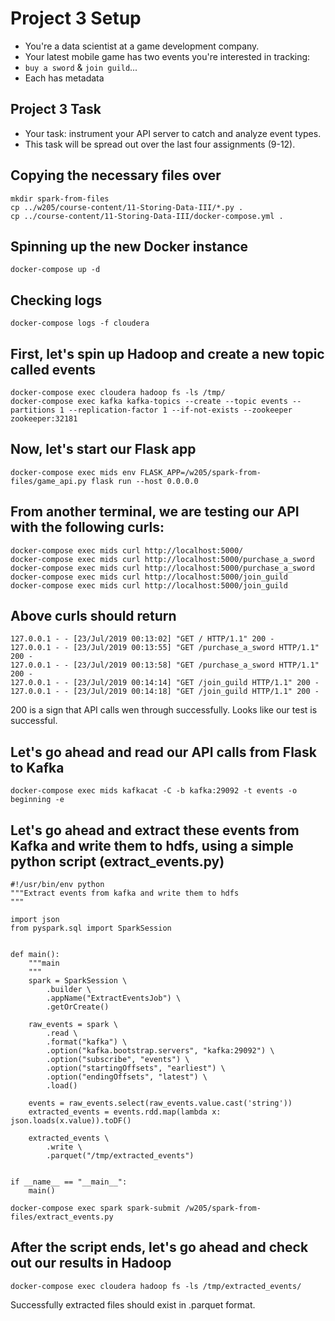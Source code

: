 # Project 3 Setup

- You're a data scientist at a game development company.  
- Your latest mobile game has two events you're interested in tracking: 
- `buy a sword` & `join guild`...
- Each has metadata

## Project 3 Task
- Your task: instrument your API server to catch and analyze event types.
- This task will be spread out over the last four assignments (9-12).



## Copying the necessary files over
```
mkdir spark-from-files
cp ../w205/course-content/11-Storing-Data-III/*.py .
cp ../course-content/11-Storing-Data-III/docker-compose.yml .
```

## Spinning up the new Docker instance
```
docker-compose up -d
```

## Checking logs
```
docker-compose logs -f cloudera
```

## First, let's spin up Hadoop and create a new topic called events
```
docker-compose exec cloudera hadoop fs -ls /tmp/
docker-compose exec kafka kafka-topics --create --topic events --partitions 1 --replication-factor 1 --if-not-exists --zookeeper zookeeper:32181
```

## Now, let's start our Flask app
```
docker-compose exec mids env FLASK_APP=/w205/spark-from-files/game_api.py flask run --host 0.0.0.0
```

## From another terminal, we are testing our API with the following curls:
```
docker-compose exec mids curl http://localhost:5000/
docker-compose exec mids curl http://localhost:5000/purchase_a_sword
docker-compose exec mids curl http://localhost:5000/purchase_a_sword
docker-compose exec mids curl http://localhost:5000/join_guild
docker-compose exec mids curl http://localhost:5000/join_guild
```

## Above curls should return
```
127.0.0.1 - - [23/Jul/2019 00:13:02] "GET / HTTP/1.1" 200 -
127.0.0.1 - - [23/Jul/2019 00:13:55] "GET /purchase_a_sword HTTP/1.1" 200 -
127.0.0.1 - - [23/Jul/2019 00:13:58] "GET /purchase_a_sword HTTP/1.1" 200 -
127.0.0.1 - - [23/Jul/2019 00:14:14] "GET /join_guild HTTP/1.1" 200 -
127.0.0.1 - - [23/Jul/2019 00:14:18] "GET /join_guild HTTP/1.1" 200 -
```
200 is a sign that API calls wen through successfully. Looks like our test is successful. 

## Let's go ahead and read our API calls from Flask to Kafka
```
docker-compose exec mids kafkacat -C -b kafka:29092 -t events -o beginning -e
```

## Let's go ahead and extract these events from Kafka and write them to hdfs, using a simple python script (extract_events.py)
```
#!/usr/bin/env python
"""Extract events from kafka and write them to hdfs
"""

import json
from pyspark.sql import SparkSession


def main():
    """main
    """
    spark = SparkSession \
        .builder \
        .appName("ExtractEventsJob") \
        .getOrCreate()

    raw_events = spark \
        .read \
        .format("kafka") \
        .option("kafka.bootstrap.servers", "kafka:29092") \
        .option("subscribe", "events") \
        .option("startingOffsets", "earliest") \
        .option("endingOffsets", "latest") \
        .load()

    events = raw_events.select(raw_events.value.cast('string'))
    extracted_events = events.rdd.map(lambda x: json.loads(x.value)).toDF()

    extracted_events \
        .write \
        .parquet("/tmp/extracted_events")


if __name__ == "__main__":
    main()
```

```
docker-compose exec spark spark-submit /w205/spark-from-files/extract_events.py
```

## After the script ends, let's go ahead and check out our results in Hadoop
```
docker-compose exec cloudera hadoop fs -ls /tmp/extracted_events/
```
Successfully extracted files should exist in .parquet format. 
